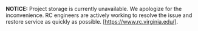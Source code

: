 **NOTICE:** Project storage is currently unavailable. We apologize for the inconvenience. RC engineers are actively working to resolve the issue and restore service as quickly as possible. [https://www.rc.virginia.edu/].
